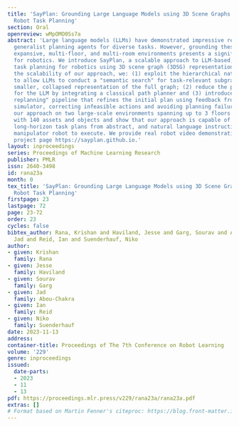 ```yaml
---
title: 'SayPlan: Grounding Large Language Models using 3D Scene Graphs for Scalable
  Robot Task Planning'
section: Oral
openreview: wMpOMO0Ss7a
abstract: 'Large language models (LLMs) have demonstrated impressive results in developing
  generalist planning agents for diverse tasks. However, grounding these plans in
  expansive, multi-floor, and multi-room environments presents a significant challenge
  for robotics. We introduce SayPlan, a scalable approach to LLM-based, large-scale
  task planning for robotics using 3D scene graph (3DSG) representations. To ensure
  the scalability of our approach, we: (1) exploit the hierarchical nature of 3DSGs
  to allow LLMs to conduct a "semantic search" for task-relevant subgraphs from a
  smaller, collapsed representation of the full graph; (2) reduce the planning horizon
  for the LLM by integrating a classical path planner and (3) introduce an "iterative
  replanning" pipeline that refines the initial plan using feedback from a scene graph
  simulator, correcting infeasible actions and avoiding planning failures. We evaluate
  our approach on two large-scale environments spanning up to 3 floors and 36 rooms
  with 140 assets and objects and show that our approach is capable of grounding large-scale,
  long-horizon task plans from abstract, and natural language instruction for a mobile
  manipulator robot to execute. We provide real robot video demonstrations on our
  project page https://sayplan.github.io.'
layout: inproceedings
series: Proceedings of Machine Learning Research
publisher: PMLR
issn: 2640-3498
id: rana23a
month: 0
tex_title: 'SayPlan: Grounding Large Language Models using 3D Scene Graphs for Scalable
  Robot Task Planning'
firstpage: 23
lastpage: 72
page: 23-72
order: 23
cycles: false
bibtex_author: Rana, Krishan and Haviland, Jesse and Garg, Sourav and Abou-Chakra,
  Jad and Reid, Ian and Suenderhauf, Niko
author:
- given: Krishan
  family: Rana
- given: Jesse
  family: Haviland
- given: Sourav
  family: Garg
- given: Jad
  family: Abou-Chakra
- given: Ian
  family: Reid
- given: Niko
  family: Suenderhauf
date: 2023-11-13
address:
container-title: Proceedings of The 7th Conference on Robot Learning
volume: '229'
genre: inproceedings
issued:
  date-parts:
  - 2023
  - 11
  - 13
pdf: https://proceedings.mlr.press/v229/rana23a/rana23a.pdf
extras: []
# Format based on Martin Fenner's citeproc: https://blog.front-matter.io/posts/citeproc-yaml-for-bibliographies/
---
```

